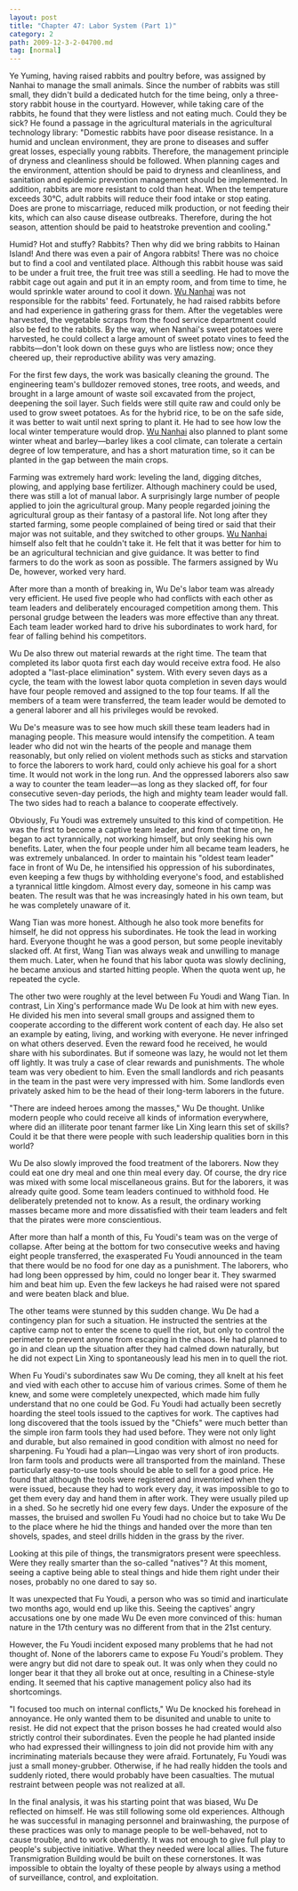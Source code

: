 ```yaml
---
layout: post
title: "Chapter 47: Labor System (Part 1)"
category: 2
path: 2009-12-3-2-04700.md
tag: [normal]
---
```


Ye Yuming, having raised rabbits and poultry before, was assigned by Nanhai to manage the small animals. Since the number of rabbits was still small, they didn't build a dedicated hutch for the time being, only a three-story rabbit house in the courtyard. However, while taking care of the rabbits, he found that they were listless and not eating much. Could they be sick? He found a passage in the agricultural materials in the agricultural technology library: "Domestic rabbits have poor disease resistance. In a humid and unclean environment, they are prone to diseases and suffer great losses, especially young rabbits. Therefore, the management principle of dryness and cleanliness should be followed. When planning cages and the environment, attention should be paid to dryness and cleanliness, and sanitation and epidemic prevention management should be implemented. In addition, rabbits are more resistant to cold than heat. When the temperature exceeds 30°C, adult rabbits will reduce their food intake or stop eating. Does are prone to miscarriage, reduced milk production, or not feeding their kits, which can also cause disease outbreaks. Therefore, during the hot season, attention should be paid to heatstroke prevention and cooling."

Humid? Hot and stuffy? Rabbits? Then why did we bring rabbits to Hainan Island! And there was even a pair of Angora rabbits! There was no choice but to find a cool and ventilated place. Although this rabbit house was said to be under a fruit tree, the fruit tree was still a seedling. He had to move the rabbit cage out again and put it in an empty room, and from time to time, he would sprinkle water around to cool it down. [Wu Nanhai][y009] was not responsible for the rabbits' feed. Fortunately, he had raised rabbits before and had experience in gathering grass for them. After the vegetables were harvested, the vegetable scraps from the food service department could also be fed to the rabbits. By the way, when Nanhai's sweet potatoes were harvested, he could collect a large amount of sweet potato vines to feed the rabbits—don't look down on these guys who are listless now; once they cheered up, their reproductive ability was very amazing.

For the first few days, the work was basically cleaning the ground. The engineering team's bulldozer removed stones, tree roots, and weeds, and brought in a large amount of waste soil excavated from the project, deepening the soil layer. Such fields were still quite raw and could only be used to grow sweet potatoes. As for the hybrid rice, to be on the safe side, it was better to wait until next spring to plant it. He had to see how low the local winter temperature would drop. [Wu Nanhai][y009] also planned to plant some winter wheat and barley—barley likes a cool climate, can tolerate a certain degree of low temperature, and has a short maturation time, so it can be planted in the gap between the main crops.

Farming was extremely hard work: leveling the land, digging ditches, plowing, and applying base fertilizer. Although machinery could be used, there was still a lot of manual labor. A surprisingly large number of people applied to join the agricultural group. Many people regarded joining the agricultural group as their fantasy of a pastoral life. Not long after they started farming, some people complained of being tired or said that their major was not suitable, and they switched to other groups. [Wu Nanhai][y009] himself also felt that he couldn't take it. He felt that it was better for him to be an agricultural technician and give guidance. It was better to find farmers to do the work as soon as possible. The farmers assigned by Wu De, however, worked very hard.

After more than a month of breaking in, Wu De's labor team was already very efficient. He used five people who had conflicts with each other as team leaders and deliberately encouraged competition among them. This personal grudge between the leaders was more effective than any threat. Each team leader worked hard to drive his subordinates to work hard, for fear of falling behind his competitors.

Wu De also threw out material rewards at the right time. The team that completed its labor quota first each day would receive extra food. He also adopted a "last-place elimination" system. With every seven days as a cycle, the team with the lowest labor quota completion in seven days would have four people removed and assigned to the top four teams. If all the members of a team were transferred, the team leader would be demoted to a general laborer and all his privileges would be revoked.

Wu De's measure was to see how much skill these team leaders had in managing people. This measure would intensify the competition. A team leader who did not win the hearts of the people and manage them reasonably, but only relied on violent methods such as sticks and starvation to force the laborers to work hard, could only achieve his goal for a short time. It would not work in the long run. And the oppressed laborers also saw a way to counter the team leader—as long as they slacked off, for four consecutive seven-day periods, the high and mighty team leader would fall. The two sides had to reach a balance to cooperate effectively.

Obviously, Fu Youdi was extremely unsuited to this kind of competition. He was the first to become a captive team leader, and from that time on, he began to act tyrannically, not working himself, but only seeking his own benefits. Later, when the four people under him all became team leaders, he was extremely unbalanced. In order to maintain his "oldest team leader" face in front of Wu De, he intensified his oppression of his subordinates, even keeping a few thugs by withholding everyone's food, and established a tyrannical little kingdom. Almost every day, someone in his camp was beaten. The result was that he was increasingly hated in his own team, but he was completely unaware of it.

Wang Tian was more honest. Although he also took more benefits for himself, he did not oppress his subordinates. He took the lead in working hard. Everyone thought he was a good person, but some people inevitably slacked off. At first, Wang Tian was always weak and unwilling to manage them much. Later, when he found that his labor quota was slowly declining, he became anxious and started hitting people. When the quota went up, he repeated the cycle.

The other two were roughly at the level between Fu Youdi and Wang Tian. In contrast, Lin Xing's performance made Wu De look at him with new eyes. He divided his men into several small groups and assigned them to cooperate according to the different work content of each day. He also set an example by eating, living, and working with everyone. He never infringed on what others deserved. Even the reward food he received, he would share with his subordinates. But if someone was lazy, he would not let them off lightly. It was truly a case of clear rewards and punishments. The whole team was very obedient to him. Even the small landlords and rich peasants in the team in the past were very impressed with him. Some landlords even privately asked him to be the head of their long-term laborers in the future.

"There are indeed heroes among the masses," Wu De thought. Unlike modern people who could receive all kinds of information everywhere, where did an illiterate poor tenant farmer like Lin Xing learn this set of skills? Could it be that there were people with such leadership qualities born in this world?

Wu De also slowly improved the food treatment of the laborers. Now they could eat one dry meal and one thin meal every day. Of course, the dry rice was mixed with some local miscellaneous grains. But for the laborers, it was already quite good. Some team leaders continued to withhold food. He deliberately pretended not to know. As a result, the ordinary working masses became more and more dissatisfied with their team leaders and felt that the pirates were more conscientious.

After more than half a month of this, Fu Youdi's team was on the verge of collapse. After being at the bottom for two consecutive weeks and having eight people transferred, the exasperated Fu Youdi announced in the team that there would be no food for one day as a punishment. The laborers, who had long been oppressed by him, could no longer bear it. They swarmed him and beat him up. Even the few lackeys he had raised were not spared and were beaten black and blue.

The other teams were stunned by this sudden change. Wu De had a contingency plan for such a situation. He instructed the sentries at the captive camp not to enter the scene to quell the riot, but only to control the perimeter to prevent anyone from escaping in the chaos. He had planned to go in and clean up the situation after they had calmed down naturally, but he did not expect Lin Xing to spontaneously lead his men in to quell the riot.

When Fu Youdi's subordinates saw Wu De coming, they all knelt at his feet and vied with each other to accuse him of various crimes. Some of them he knew, and some were completely unexpected, which made him fully understand that no one could be God. Fu Youdi had actually been secretly hoarding the steel tools issued to the captives for work. The captives had long discovered that the tools issued by the "Chiefs" were much better than the simple iron farm tools they had used before. They were not only light and durable, but also remained in good condition with almost no need for sharpening. Fu Youdi had a plan—Lingao was very short of iron products. Iron farm tools and products were all transported from the mainland. These particularly easy-to-use tools should be able to sell for a good price. He found that although the tools were registered and inventoried when they were issued, because they had to work every day, it was impossible to go to get them every day and hand them in after work. They were usually piled up in a shed. So he secretly hid one every few days. Under the exposure of the masses, the bruised and swollen Fu Youdi had no choice but to take Wu De to the place where he hid the things and handed over the more than ten shovels, spades, and steel drills hidden in the grass by the river.

Looking at this pile of things, the transmigrators present were speechless. Were they really smarter than the so-called "natives"? At this moment, seeing a captive being able to steal things and hide them right under their noses, probably no one dared to say so.

It was unexpected that Fu Youdi, a person who was so timid and inarticulate two months ago, would end up like this. Seeing the captives' angry accusations one by one made Wu De even more convinced of this: human nature in the 17th century was no different from that in the 21st century.

However, the Fu Youdi incident exposed many problems that he had not thought of. None of the laborers came to expose Fu Youdi's problem. They were angry but did not dare to speak out. It was only when they could no longer bear it that they all broke out at once, resulting in a Chinese-style ending. It seemed that his captive management policy also had its shortcomings.

"I focused too much on internal conflicts," Wu De knocked his forehead in annoyance. He only wanted them to be disunited and unable to unite to resist. He did not expect that the prison bosses he had created would also strictly control their subordinates. Even the people he had planted inside who had expressed their willingness to join did not provide him with any incriminating materials because they were afraid. Fortunately, Fu Youdi was just a small money-grubber. Otherwise, if he had really hidden the tools and suddenly rioted, there would probably have been casualties. The mutual restraint between people was not realized at all.

In the final analysis, it was his starting point that was biased, Wu De reflected on himself. He was still following some old experiences. Although he was successful in managing personnel and brainwashing, the purpose of these practices was only to manage people to be well-behaved, not to cause trouble, and to work obediently. It was not enough to give full play to people's subjective initiative. What they needed were local allies. The future Transmigration Building would be built on these cornerstones. It was impossible to obtain the loyalty of these people by always using a method of surveillance, control, and exploitation.

[y009]: /characters/y009 "Wu Nanhai"
